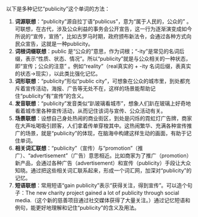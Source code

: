 以下是多种记忆“publicity”这个单词的方法：
1. **词源联想**：“publicity”源自拉丁语“publicus”，意为“属于人民的，公众的” 。可联想，在古代，涉及公众利益的事务会公开宣告，这一行为逐渐演变成如今所说的“宣传，宣扬”，比如古罗马时期，政府颁布新法令，会通过各种方式向民众宣告，这就是一种publicity。 
2. **词根词缀联想**：public 是“公众的”意思，作为词根；“-ity”是常见的名词后缀，表示“性质、状态、情况”。所以“publicity”就是与公众相关的一种状态，即“宣传；公众的注意” 。例如“reality”（real真实的 + -ity 名词后缀，表真实的状态→现实），以此类比强化记忆。 
3. **词形联想**：“publicity”形似“public city”，可想象在公众的城市里，到处都充斥着宣传活动，海报、广告等无处不在，这样的场景能帮助记住“publicity”有“宣传”的含义。 
4. **发音联想**：“publicity”发音类似“趴玻璃看城市”，想象人们趴在玻璃上好奇地看着城市里各种宣传活动，从而记住该词与宣传、公众活动有关。 
5. **场景联想**：设想自己身处热闹的商业街区，到处是闪烁的霓虹灯广告牌，商家在大声吆喝吸引顾客，人们拿着传单穿梭其中。这热闹繁华、充满各种宣传推广的场景，就是“publicity”的体现，在脑海中构建这样生动的画面，有助于记住单词。 
6. **相关词汇联想**：“publicity”（宣传）与“promotion”（推广）、“advertisement”（广告）意思相近。比如商家为了推广（promotion）新产品，会通过各种广告（advertisement）和宣传（publicity）手段让大众知晓。通过把这些相关词汇联系起来，形成一个词汇网，加深对“publicity”的记忆。 
7. **短语联想**：常用短语“gain publicity”表示“获得关注，得到宣传”。可以造个句子：The new charity project gained a lot of publicity through social media.（这个新的慈善项目通过社交媒体获得了大量关注。）通过记忆短语和例句，能更好地理解和记住“publicity”的含义及用法。 